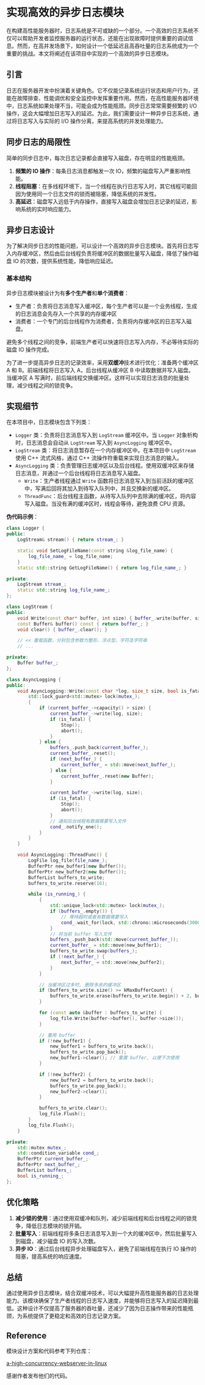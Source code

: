 # 实现高效的异步日志模块

在构建高性能服务器时，日志系统是不可或缺的一个部分。一个高效的日志系统不仅可以帮助开发者监控服务器的运行状态，还能在出现故障时提供重要的调试信息。然而，在高并发场景下，如何设计一个低延迟且高吞吐量的日志系统成为一个重要的挑战。本文将阐述在该项目中实现的一个高效的异步日志模块。

## 引言

日志在服务器开发中扮演着关键角色。它不仅能记录系统运行状态和用户行为，还能在故障排查、性能调优和安全监控中发挥重要作用。然而，在高性能服务器环境中，日志系统如果处理不当，可能会成为性能瓶颈。同步日志常常需要频繁的 I/O 操作，这会大幅增加日志写入的延迟。为此，我们需要设计一种异步日志系统，通过将日志写入与实际的 I/O 操作分离，来提高系统的并发处理能力。

## 同步日志的局限性

简单的同步日志中，每次日志记录都会直接写入磁盘，存在明显的性能瓶颈。

1. **频繁的 IO 操作**：每条日志消息都触发一次 IO，频繁的磁盘写入严重影响性能。
2. **线程阻塞**：在多线程环境下，当一个线程在执行日志写入时，其它线程可能回因为使用同一个日志文件的锁而被阻塞，降低系统的并发性。
3. **高延迟**：磁盘写入远低于内存操作，直接写入磁盘会增加日志记录的延迟，影响系统的实时响应能力。

## 异步日志设计

为了解决同步日志的性能问题，可以设计一个高效的异步日志模块。首先将日志写入内存缓冲区，然后由后台线程负责将缓冲区的数据批量写入磁盘，降低了操作磁盘 IO 的次数，提供系统性能，降低响应延迟。

### 基本结构

异步日志模块被设计为有**多个生产者**和**单个消费者**：

- 生产者：负责将日志消息写入缓冲区，每个生产者可以是一个业务线程，生成的日志消息会先存入一个共享的内存缓冲区
- 消费者：一个专门的后台线程作为消费者，负责将内存缓冲区的日志写入磁盘。

避免多个线程之间的竞争，前端生产者可以快速将日志写入内存，不必等待实际的磁盘 IO 操作完成。

为了进一步提高异步日志的记录效率，采用**双缓冲**技术进行优化：准备两个缓冲区 A 和 B。前端线程将日志写入 A，后台线程从缓冲区 B 中读取数据并写入磁盘。当缓冲区 A 写满时，前后端线程交换缓冲区。这样可以实现日志消息的批量处理，减少线程之间的锁竞争。

## 实现细节

在本项目中，日志模块包含下列类：

- `Logger` 类：负责将日志消息写入到 `LogStream` 缓冲区中。当 `Logger` 对象析构时，日志消息会自动从 `LogStream` 写入到 `AsyncLogging` 缓冲区中。
- `LogStream` 类：将日志消息暂存在一个内存缓冲区中。在本项目中 `LogStream` 使用 C++ 流式风格，通过 C++ 流操作符重载来实现日志消息的输入。
- `AsyncLogging` 类：负责管理日志缓冲区以及后台线程。使用双缓冲区来存储日志消息，并通过一个后台线程将日志消息写入磁盘。
    - `Write`：生产者线程通过 `Write` 函数将日志消息写入到当前活跃的缓冲区中，写满后回将其加入到待写入队列中，并且交换新的缓冲区。
    - `ThreadFunc`：后台线程主函数，从待写入队列中去除满的缓冲区，将内容写入磁盘。当没有满的缓冲区时，线程会等待，避免浪费 CPU 资源。

**伪代码示例**：

```C++
class Logger {
public:
    LogStream& stream() { return stream_; }

    static void SetLogFileName(const string &log_file_name) {
        log_file_name_ = log_file_name;
    }
    static std::string GetLogFileName() { return log_file_name_; }

private:
    LogStream stream_;
    static std::string log_file_name_;
};

class LogStream {
public:
    void Write(const char* buffer, int size) { buffer_.write(buffer, size); }
    const Buffer& buffer() const { return buffer_; }
    void clear() { buffer_.clear(); }

    // << 重载函数，分别包含参数为整形、浮点型、字符及字符串
    // ...

private:
    Buffer buffer_;
};

class AsyncLogging {
public: 
    void AsyncLogging::Write(const char *log, size_t size, bool is_fatal) {
        std::lock_guard<std::mutex> lock(mutex_);
        {
            if (current_buffer_->capacity() > size) {
                current_buffer_->write(log, size);
                if (is_fatal) {
                    Stop();
                    abort();
                }
            } else {
                buffers_.push_back(current_buffer_);
                current_buffer_.reset();
                if (next_buffer_) {
                    current_buffer_ = std::move(next_buffer_);
                } else {
                    current_buffer_.reset(new Buffer);
                }

                current_buffer_->write(log, size);
                if (is_fatal) {
                    Stop();
                    abort();
                }
                // 通知后台线程有数据需要写入文件
                cond_.notify_one();
            }
        }
    }

    void AsyncLogging::ThreadFunc() {
        LogFile log_file(file_name_);
        BufferPtr new_buffer1(new Buffer());
        BufferPtr new_buffer2(new Buffer());
        BufferList buffers_to_write;
        buffers_to_write.reserve(16);

        while (is_running_) {
            {
                std::unique_lock<std::mutex> lock(mutex_);
                if (buffers_.empty()) {
                    // 等待超时或者有数据需要写入
                    cond_.wait_for(lock, std::chrono::microseconds(3000));
                }
                // 将当前 buffer 写入文件
                buffers_.push_back(std::move(current_buffer_));
                current_buffer_ = std::move(new_buffer1);
                buffers_to_write.swap(buffers_);
                if (!next_buffer_) {
                    next_buffer_ = std::move(new_buffer2);
                }
            }

            // 当缓冲区过多时, 删除多余的缓冲区
            if (buffers_to_write.size() >= kMaxBufferCount) {
                buffers_to_write.erase(buffers_to_write.begin() + 2, buffers_to_write.end());
            }

            for (const auto &buffer : buffers_to_write) {
                log_file.Write(buffer->buffer(), buffer->size());
            }

            // 重用 buffer
            if (!new_buffer1) {
                new_buffer1 = buffers_to_write.back();
                buffers_to_write.pop_back();
                new_buffer1->clear(); // 重置 buffer, 以便下次使用
            }

            if (!new_buffer2) {
                new_buffer2 = buffers_to_write.back();
                buffers_to_write.pop_back();
                new_buffer2->clear();
            }

            buffers_to_write.clear();
            log_file.Flush();
        }
        log_file.Flush();
    }

private:
    std::mutex mutex_;
    std::condition_variable cond_;
    BufferPtr current_buffer_;
    BufferPtr next_buffer_;
    BufferList buffers_;
    bool is_running_;
};
```

## 优化策略

1. **减少锁的使用**：通过使用双缓冲和队列，减少前端线程和后台线程之间的锁竞争，降低日志模块的锁开销。
2. **批量写入**：前端线程将多条日志消息写入到一个大的缓冲区中，然后批量写入到磁盘，减少磁盘 IO 的写入次数。
3. **异步 IO**：通过后台线程异步处理磁盘写入，避免了前端线程在执行 IO 操作的阻塞，提高系统的响应速度。

## 总结

通过使用异步日志模块，结合双缓冲技术，可以大幅提升高性能服务器的日志处理能力。该模块确保了生产者线程的日志写入速度，并能够将日志写入的延迟降到最低。这种设计不仅提高了服务器的吞吐量，还减少了因为日志操作带来的性能瓶颈，为系统提供了更稳定和高效的日志记录方案。

## Reference

模块设计方案和代码参考下列仓库：

[a-high-concurrency-webserver-in-linux](https://github.com/Liluoquan/a-high-concurrency-webserver-in-linux.git)

感谢作者发布他们的代码。
